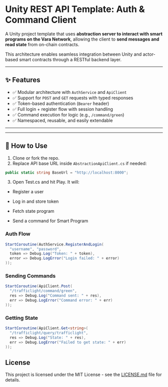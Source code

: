 # Unity REST API Template: Auth & Command Client

A Unity project template that uses  **abstraction server to interact with smart programs on the Vara Network**, allowing the client to **send messages and read state** from on-chain contracts.

This architecture enables seamless integration between Unity and actor-based smart contracts through a RESTful backend layer.

---

## ✨ Features

- ✅ Modular architecture with `AuthService` and `ApiClient`
- ✅ Support for `POST` and `GET` requests with typed responses 
- ✅ Token-based authentication (`Bearer` header)
- ✅ Full login + register flow with session handling
- ✅ Command execution for logic (e.g., `/command/green`)
- ✅ Namespaced, reusable, and easily extendable

---


---

## 🚀 How to Use

1. Clone or fork the repo.
2. Replace API base URL inside `AbstractionApiClient.cs` if needed:

```csharp
public static string BaseUrl = "http://localhost:8000";
```

3. Open Test.cs and hit Play. It will:

- Register a user

- Log in and store token

- Fetch state program

- Send a command for Smart Program

###  Auth Flow

```csharp
StartCoroutine(AuthService.RegisterAndLogin(
  "username", "password",
  token => Debug.Log("Token: " + token),
  error => Debug.LogError("Login failed: " + error)
));
```

###  Sending Commands

```csharp
StartCoroutine(ApiClient.Post(
  "/trafficlight/command/green",
  res => Debug.Log("Command sent: " + res),
  err => Debug.LogError("Command error: " + err)
));

```

###   Getting State

```csharp
StartCoroutine(ApiClient.Get<string>(
  "/trafficlight/query/trafficlight",
  res => Debug.Log("State: " + res),
  err => Debug.LogError("Failed to get state: " + err)
));

```
## License

This project is licensed under the MIT License - see the [LICENSE.md](LICENSE.md) file for details.